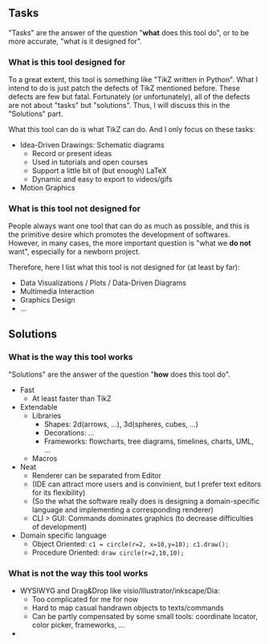## Tasks

"Tasks" are the answer of the question "**what** does this tool do", or to be more accurate, "what is it designed for".

### What is this tool designed for

To a great extent, this tool is something like "TikZ written in Python". What I intend to do is just patch the defects of TikZ mentioned before. These defects are few but fatal. Fortunately (or unfortunately), all of the defects are not about "tasks" but "solutions". Thus, I will discuss this in the "Solutions" part.

What this tool can do is what TikZ can do. And I only focus on these tasks:

* Idea-Driven Drawings: Schematic diagrams
    * Record or present ideas
    * Used in tutorials and open courses
    * Support a little bit of (but enough) LaTeX
    * Dynamic and easy to export to videos/gifs
* Motion Graphics

### What is this tool not designed for
People always want one tool that can do as much as possible, and this is the primitive desire which promotes the development of softwares. However, in many cases, the more important question is "what we **do not** want", especially for a newborn project.

Therefore, here I list what this tool is not designed for (at least by far):

* Data Visualizations / Plots / Data-Driven Diagrams
* Multimedia Interaction
* Graphics Design
* ...

## Solutions

### What is the way this tool works

"Solutions" are the answer of the question "**how** does this tool do".

* Fast
    * At least faster than TikZ
* Extendable
    * Libraries
        * Shapes: 2d(arrows, ...), 3d(spheres, cubes, ...)
        * Decorations: ...
        * Frameworks: flowcharts, tree diagrams, timelines, charts, UML, ...
    * Macros
* Neat
    * Renderer can be separated from Editor
    * (IDE can attract more users and is convinient, but I prefer text editors for its flexibility)
    * (So the what the software really does is designing a domain-specific language and implementing a corresponding renderer)
    * CLI > GUI: Commands dominates graphics (to decrease difficulties of development)
* Domain specific language
    * Object Oriented:    `c1 = circle(r=2, x=10,y=10); c1.draw();`
    * Procedure Oriented: `draw circle(r=2,10,10);`


### What is not the way this tool works

* WYSIWYG and Drag&Drop like visio/Illustrator/inkscape/Dia:
    * Too complicated for me for now
    * Hard to map casual handrawn objects to texts/commands
    * Can be partly compensated by some small tools: coordinate locator, color picker, frameworks, ...
* 